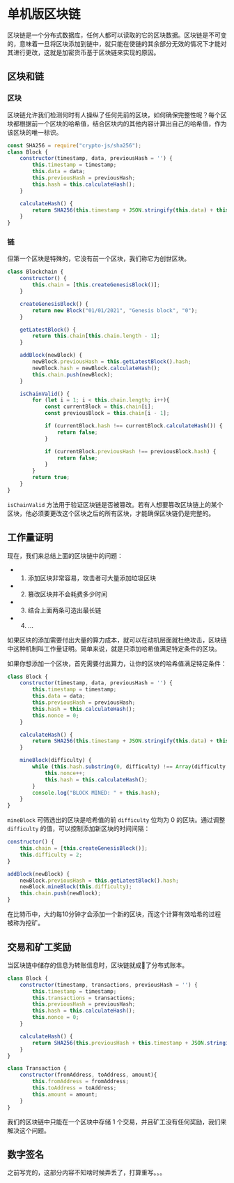 # 单机版区块链


区块链是一个分布式数据库，任何人都可以读取的它的区块数据。区块链是不可变的，意味着一旦将区块添加到链中，就只能在使链的其余部分无效的情况下才能对其进行更改，这就是加密货币基于区块链来实现的原因。

## 区块和链

### 区块

区块链允许我们检测何时有人操纵了任何先前的区块，如何确保完整性呢？每个区块都根据前一个区块的哈希值，结合区块内的其他内容计算出自己的哈希值，作为该区块的唯一标识。

```js
const SHA256 = require("crypto-js/sha256");
class Block {
	constructor(timestamp, data, previousHash = '') {
		this.timestamp = timestamp;
		this.data = data;
		this.previousHash = previousHash;
		this.hash = this.calculateHash();
	}

	calculateHash() {
		return SHA256(this.timestamp + JSON.stringify(this.data) + this.previousHash).toString();
	}
}
```

### 链

但第一个区块是特殊的，它没有前一个区块，我们称它为创世区块。

```js
class Blockchain {
	constructor() {
		this.chain = [this.createGenesisBlock()];
	}

	createGenesisBlock() {
		return new Block("01/01/2021", "Genesis block", "0");
	}

	getLatestBlock() {
		return this.chain[this.chain.length - 1];
	}

	addBlock(newBlock) {
		newBlock.previousHash = this.getLatestBlock().hash;
		newBlock.hash = newBlock.calculateHash();
		this.chain.push(newBlock);
	}

	isChainValid() {
		for (let i = 1; i < this.chain.length; i++){
			const currentBlock = this.chain[i];
			const previousBlock = this.chain[i - 1];

			if (currentBlock.hash !== currentBlock.calculateHash()) {
				return false;
			}

			if (currentBlock.previousHash !== previousBlock.hash) {
				return false;
			}
		}
		return true;
	}
}
```

`isChainValid` 方法用于验证区块链是否被篡改。若有人想要篡改区块链上的某个区块，他必须要更改这个区块之后的所有区块，才能确保区块链仍是完整的。

## 工作量证明

现在，我们来总结上面的区块链中的问题：

- 1. 添加区块非常容易，攻击者可大量添加垃圾区块

- 2. 篡改区块并不会耗费多少时间

- 3. 结合上面两条可造出最长链

- 4. ...

如果区块的添加需要付出大量的算力成本，就可以在动机层面就杜绝攻击，区块链中这种机制叫工作量证明。简单来说，就是只添加哈希值满足特定条件的区块。

如果你想添加一个区块，首先需要付出算力，让你的区块的哈希值满足特定条件：

```js
class Block {
	constructor(timestamp, data, previousHash = '') {
		this.timestamp = timestamp;
		this.data = data;
		this.previousHash = previousHash;
		this.hash = this.calculateHash();
		this.nonce = 0;
	}

	calculateHash() {
		return SHA256(this.timestamp + JSON.stringify(this.data) + this.previousHash + this.nonce).toString();
	}

	mineBlock(difficulty) {
		while (this.hash.substring(0, difficulty) !== Array(difficulty + 1).join("0")) {
			this.nonce++;
			this.hash = this.calculateHash();
		}
		console.log("BLOCK MINED: " + this.hash);
	}
}
```

`mineBlock` 可筛选出的区块是哈希值的前 `difficulty` 位均为 0 的区块。通过调整 `difficulty` 的值，可以控制添加新区块的时间间隔：

```js
constructor() {
	this.chain = [this.createGenesisBlock()];
	this.difficulty = 2;
}
```

```js
addBlock(newBlock) {
	newBlock.previousHash = this.getLatestBlock().hash;
	newBlock.mineBlock(this.difficulty);
	this.chain.push(newBlock);
}
```

在比特币中，大约每10分钟才会添加一个新的区块，而这个计算有效哈希的过程被称为挖矿。

## 交易和矿工奖励

当区块链中储存的信息为转账信息时，区块链就成了分布式账本。

```js
class Block {
    constructor(timestamp, transactions, previousHash = '') {
        this.timestamp = timestamp;
        this.transactions = transactions;
        this.previousHash = previousHash;
        this.hash = this.calculateHash();
        this.nonce = 0;
    }

    calculateHash() {
        return SHA256(this.previousHash + this.timestamp + JSON.stringify(this.transactions) + this.nonce).toString();    
    }
}

class Transaction {
    constructor(fromAddress, toAddress, amount){
        this.fromAddress = fromAddress;
        this.toAddress = toAddress;
        this.amount = amount;
    }
}
```

我们的区块链中只能在一个区块中存储 1 个交易，并且矿工没有任何奖励，我们来解决这个问题。

## 数字签名

之前写完的，这部分内容不知啥时候弄丢了，打算重写。。。

